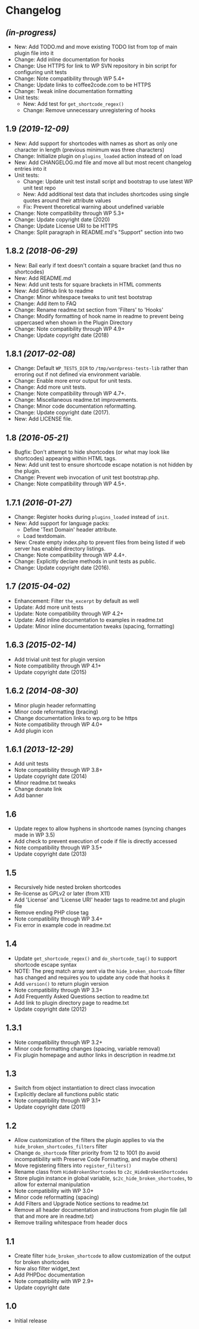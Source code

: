 # Changelog

## _(in-progress)_
* New: Add TODO.md and move existing TODO list from top of main plugin file into it
* Change: Add inline documentation for hooks
* Change: Use HTTPS for link to WP SVN repository in bin script for configuring unit tests
* Change: Note compatibility through WP 5.4+
* Change: Update links to coffee2code.com to be HTTPS
* Change: Tweak inline documentation formatting
* Unit tests:
    * New: Add test for `get_shortcode_regex()`
    * Change: Remove unnecessary unregistering of hooks

## 1.9 _(2019-12-09)_
* New: Add support for shortcodes with names as short as only one character in length (previous minimum was three characters)
* Change: Initialize plugin on `plugins_loaded` action instead of on load
* New: Add CHANGELOG.md file and move all but most recent changelog entries into it
* Unit tests:
    * Change: Update unit test install script and bootstrap to use latest WP unit test repo
    * New: Add additional test data that includes shortcodes using single quotes around their attribute values
    * Fix: Prevent theoretical warning about undefined variable
* Change: Note compatibility through WP 5.3+
* Change: Update copyright date (2020)
* Change: Update License URI to be HTTPS
* Change: Split paragraph in README.md's "Support" section into two

## 1.8.2 _(2018-06-29)_
* New: Bail early if text doesn't contain a square bracket (and thus no shortcodes)
* New: Add README.md
* New: Add unit tests for square brackets in HTML comments
* New: Add GitHub link to readme
* Change: Minor whitespace tweaks to unit test bootstrap
* Change: Add item to FAQ
* Change: Rename readme.txt section from 'Filters' to 'Hooks'
* Change: Modify formatting of hook name in readme to prevent being uppercased when shown in the Plugin Directory
* Change: Note compatibility through WP 4.9+
* Change: Update copyright date (2018)

## 1.8.1 _(2017-02-08)_
* Change: Default `WP_TESTS_DIR` to `/tmp/wordpress-tests-lib` rather than erroring out if not defined via environment variable.
* Change: Enable more error output for unit tests.
* Change: Add more unit tests.
* Change: Note compatibility through WP 4.7+.
* Change: Miscellaneous readme.txt improvements.
* Change: Minor code documentation reformatting.
* Change: Update copyright date (2017).
* New: Add LICENSE file.

## 1.8 _(2016-05-21)_
* Bugfix: Don't attempt to hide shortcodes (or what may look like shortcodes) appearing within HTML tags.
* New: Add unit test to ensure shortcode escape notation is not hidden by the plugin.
* Change: Prevent web invocation of unit test bootstrap.php.
* Change: Note compatibility through WP 4.5+.

## 1.7.1 _(2016-01-27)_
* Change: Register hooks during `plugins_loaded` instead of `init`.
* New: Add support for language packs:
    * Define 'Text Domain' header attribute.
    * Load textdomain.
* New: Create empty index.php to prevent files from being listed if web server has enabled directory listings.
* Change: Note compatibility through WP 4.4+.
* Change: Explicitly declare methods in unit tests as public.
* Change: Update copyright date (2016).

## 1.7 _(2015-04-02)_
* Enhancement: Filter `the_excerpt` by default as well
* Update: Add more unit tests
* Update: Note compatibility through WP 4.2+
* Update: Add inline documentation to examples in readme.txt
* Update: Minor inline documentation tweaks (spacing, formatting)

## 1.6.3 _(2015-02-14)_
* Add trivial unit test for plugin version
* Note compatibility through WP 4.1+
* Update copyright date (2015)

## 1.6.2 _(2014-08-30)_
* Minor plugin header reformatting
* Minor code reformatting (bracing)
* Change documentation links to wp.org to be https
* Note compatibility through WP 4.0+
* Add plugin icon

## 1.6.1 _(2013-12-29)_
* Add unit tests
* Note compatibility through WP 3.8+
* Update copyright date (2014)
* Minor readme.txt tweaks
* Change donate link
* Add banner

## 1.6
* Update regex to allow hyphens in shortcode names (syncing changes made in WP 3.5)
* Add check to prevent execution of code if file is directly accessed
* Note compatibility through WP 3.5+
* Update copyright date (2013)

## 1.5
* Recursively hide nested broken shortcodes
* Re-license as GPLv2 or later (from X11)
* Add 'License' and 'License URI' header tags to readme.txt and plugin file
* Remove ending PHP close tag
* Note compatibility through WP 3.4+
* Fix error in example code in readme.txt

## 1.4
* Update `get_shortcode_regex()` and `do_shortcode_tag()` to support shortcode escape syntax
* NOTE: The preg match array sent via the `hide_broken_shortcode` filter has changed and requires you to update any code that hooks it
* Add `version()` to return plugin version
* Note compatibility through WP 3.3+
* Add Frequently Asked Questions section to readme.txt
* Add link to plugin directory page to readme.txt
* Update copyright date (2012)

## 1.3.1
* Note compatibility through WP 3.2+
* Minor code formatting changes (spacing, variable removal)
* Fix plugin homepage and author links in description in readme.txt

## 1.3
* Switch from object instantiation to direct class invocation
* Explicitly declare all functions public static
* Note compatibility through WP 3.1+
* Update copyright date (2011)

## 1.2
* Allow customization of the filters the plugin applies to via the `hide_broken_shortcodes_filters` filter
* Change `do_shortcode` filter priority from 12 to 1001 (to avoid incompatibility with Preserve Code Formatting, and maybe others)
* Move registering filters into `register_filters()`
* Rename class from `HideBrokenShortcodes` to `c2c_HideBrokenShortcodes`
* Store plugin instance in global variable, `$c2c_hide_broken_shortcodes`, to allow for external manipulation
* Note compatibility with WP 3.0+
* Minor code reformatting (spacing)
* Add Filters and Upgrade Notice sections to readme.txt
* Remove all header documentation and instructions from plugin file (all that and more are in readme.txt)
* Remove trailing whitespace from header docs

## 1.1
* Create filter `hide_broken_shortcode` to allow customization of the output for broken shortcodes
* Now also filter widget_text
* Add PHPDoc documentation
* Note compatibility with WP 2.9+
* Update copyright date

## 1.0
* Initial release
